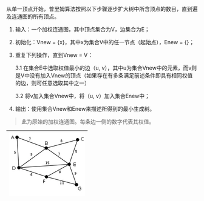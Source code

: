 从单一顶点开始，普里姆算法按照以下步骤逐步扩大树中所含顶点的数目，直到遍及连通图的所有顶点。

1. 输入：一个加权连通图，其中顶点集合为V，边集合为E；

2. 初始化：Vnew = {x}，其中x为集合V中的任一节点（起始点），Enew = {}；

3. 重复下列操作，直到Vnew = V：

   3.1 在集合E中选取权值最小的边（u, v），其中u为集合Vnew中的元素，而v则是V中没有加入Vnew的顶点（如果存在有多条满足前述条件即具有相同权值的边，则可任意选取其中之一）

   3.2 将v加入集合Vnew中，将（u, v）加入集合Enew中；

4. 输出：使用集合Vnew和Enew来描述所得到的最小生成树。

> 此为原始的加权连通图。每条边一侧的数字代表其权值。

| ![](/assets/import6.15.1.png) |
| :---: |


